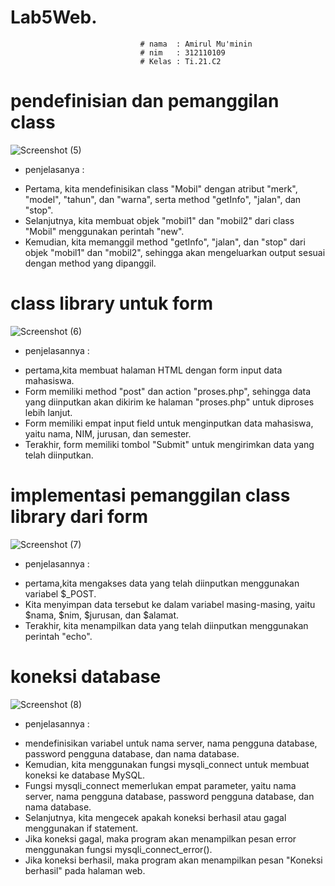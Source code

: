 # Lab5Web.

                                 # nama  : Amirul Mu'minin  
                                 # nim   : 312110109
                                 # Kelas : Ti.21.C2



# pendefinisian  dan pemanggilan class

![Screenshot (5)](https://user-images.githubusercontent.com/116171779/231131715-2b9d523a-afd4-4fd7-9857-f85b252396d0.png)


- penjelasanya :
* Pertama, kita mendefinisikan class "Mobil" dengan atribut "merk", "model", "tahun", dan "warna", serta method "getInfo", "jalan", dan "stop".
* Selanjutnya, kita membuat objek "mobil1" dan "mobil2" dari class "Mobil" menggunakan perintah "new".
* Kemudian, kita memanggil method "getInfo", "jalan", dan "stop" dari objek "mobil1" dan "mobil2", sehingga akan mengeluarkan output sesuai dengan method yang dipanggil.

# class library untuk form

![Screenshot (6)](https://user-images.githubusercontent.com/116171779/231137106-95910244-eec4-4ed8-b014-8e5a8638aeb2.png)


- penjelasannya :
* pertama,kita membuat halaman HTML dengan form input data mahasiswa.
* Form memiliki method "post" dan action "proses.php", sehingga data yang diinputkan akan dikirim ke halaman "proses.php" untuk diproses lebih lanjut.
* Form memiliki empat input field untuk menginputkan data mahasiswa, yaitu nama, NIM, jurusan, dan semester.
* Terakhir, form memiliki tombol "Submit" untuk mengirimkan data yang telah diinputkan.

# implementasi pemanggilan class library dari form

![Screenshot (7)](https://user-images.githubusercontent.com/116171779/231140064-438cb099-ac01-461e-a325-2030c33b986d.png)


- penjelasannya :
* pertama,kita mengakses data yang telah diinputkan menggunakan variabel $_POST.
* Kita menyimpan data tersebut ke dalam variabel masing-masing, yaitu $nama, $nim, $jurusan, dan $alamat.
* Terakhir, kita menampilkan data yang telah diinputkan menggunakan perintah "echo".


# koneksi database 

![Screenshot (8)](https://user-images.githubusercontent.com/116171779/231141519-fa1d8f6e-5f61-45df-8e59-2e16c6b173c9.png)


- penjelasannya :
* mendefinisikan variabel untuk nama server, nama pengguna database, password pengguna database, dan nama database.
* Kemudian, kita menggunakan fungsi mysqli_connect untuk membuat koneksi ke database MySQL.
* Fungsi mysqli_connect memerlukan empat parameter, yaitu nama server, nama pengguna database, password pengguna database, dan nama database.
* Selanjutnya, kita mengecek apakah koneksi berhasil atau gagal menggunakan if statement.
* Jika koneksi gagal, maka program akan menampilkan pesan error menggunakan fungsi mysqli_connect_error().
* Jika koneksi berhasil, maka program akan menampilkan pesan "Koneksi berhasil" pada halaman web.
